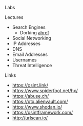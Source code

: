 Labs


Lectures
- Search Engines
    - Dorking [ahref](https://ahrefs.com/blog/google-advanced-search-operators/)
- Social Networking
- IP Addresses
- DNS
- Email Addresses
- Usernames
- Threat Intelligence

Links
- https://osint.link/
- https://www.spiderfoot.net/hx/
- https://abuse.ch/
- https://otx.alienvault.com/
- https://www.shodan.io/
- https://osintframework.com/
- http://urlscan.io/

